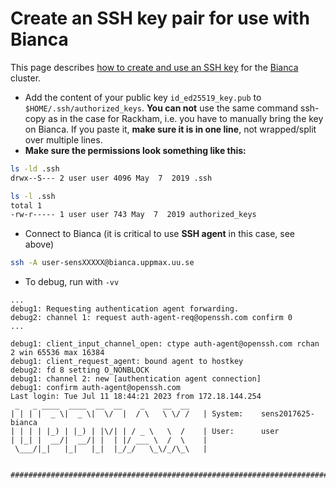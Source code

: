 # Create an SSH key pair for use with Bianca

This page describes [how to create and use an SSH key](ssh_key_use.md)
for the [Bianca](../cluster_guides/bianca.md) cluster.

- Add the content of your public key `id_ed25519_key.pub` to
  `$HOME/.ssh/authorized_keys`.
  **You can not** use the same command ssh-copy as in the case for Rackham,
  i.e. you have to manually bring the key on Bianca.
  If you paste it, **make sure it is in one line**,
  not wrapped/split over multiple lines.
- **Make sure the permissions look something like this:**

```bash
ls -ld .ssh
drwx--S--- 2 user user 4096 May  7  2019 .ssh

ls -l .ssh
total 1
-rw-r----- 1 user user 743 May  7  2019 authorized_keys
```

- Connect to Bianca (it is critical to use **SSH agent** in this case, see above)

```bash
ssh -A user-sensXXXXX@bianca.uppmax.uu.se
```

- To debug, run with `-vv`

```console
...
debug1: Requesting authentication agent forwarding.
debug2: channel 1: request auth-agent-req@openssh.com confirm 0
...

debug1: client_input_channel_open: ctype auth-agent@openssh.com rchan 2 win 65536 max 16384
debug1: client_request_agent: bound agent to hostkey
debug2: fd 8 setting O_NONBLOCK
debug1: channel 2: new [authentication agent connection]
debug1: confirm auth-agent@openssh.com
Last login: Tue Jul 11 18:44:21 2023 from 172.18.144.254
 _   _ ____  ____  __  __    _    __  __
| | | |  _ \|  _ \|  \/  |  / \   \ \/ /   | System:    sens2017625-bianca
| | | | |_) | |_) | |\/| | / _ \   \  /    | User:      user
| |_| |  __/|  __/| |  | |/ ___ \  /  \    |
 \___/|_|   |_|   |_|  |_/_/   \_\/_/\_\   |

  ###############################################################################
```
